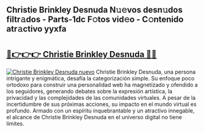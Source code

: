 ## Christie Brinkley Desnuda N𝚞𝚎vos desn𝚞dos filtr𝚊dos - Parts-1dc F𝚘tos vid𝚎o - C𝚘ntenido atr𝚊ctivo yyxfa

# <h2><a href="http://mbbc32.tromn.icu/?c=Christie+Brinkley+Desnuda">🔗👉👉👉 Christie Brinkley Desnuda 🔗🔗</a></h2>

[![Christie Brinkley Desnuda nuevo](https://i.imgur.com/pEAQMta.gif)](http://mbbc32.tromn.icu/?c=Christie+Brinkley+Desnuda)
Christie Brinkley Desnuda, una persona intrigante y enigmática, desafía la categorización simple. Su enfoque poco ortodoxo para construir una personalidad web ha magnetizado y ofendido a los seguidores, generando debates sobre la expresión artística, la privacidad y las complejidades de las comunidades virtuales. A pesar de la incertidumbre de sus próximas acciones, su impacto en el mundo virtual es profundo. Armado con un espíritu inquebrantable y un atractivo innegable, el alcance de Christie Brinkley Desnuda en el universo digital no tiene límites.

